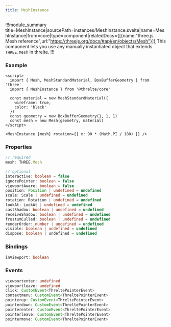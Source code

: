 ```yaml
---
title: MeshInstance
---
```


!!!module_summary title=MeshInstance|sourcePath=instances/MeshInstance.svelte|name=MeshInstance|from=core|type=component|relatedDocs={[{name:"three.js Mesh reference",url:"https://threejs.org/docs/#api/en/objects/Mesh"}]}
This component lets you use any manually instantiated object that extends `THREE.Mesh` in threlte.
!!!

### Example <!-- omit in toc -->

```svelte
<script>
  import { Mesh, MeshStandardMaterial, BoxBufferGeometry } from 'three'
  import { MeshInstance } from '@threlte/core'

  const material = new MeshStandardMaterial({
    wireframe: true,
    color: 'black'
  })
  const geometry = new BoxBufferGeometry(1, 1, 1)
  const mesh = new Mesh(geometry, material)
</script>

<MeshInstance {mesh} rotation={{ x: 90 * (Math.PI / 180) }} />
```

### Properties <!-- omit in toc -->

```ts
// required
mesh: THREE.Mesh

// optional
interactive: boolean = false
ignorePointer: boolean = false
viewportAware: boolean = false
position: Position | undefined = undefined
scale: Scale | undefined = undefined
rotation: Rotation | undefined = undefined
lookAt: LookAt | undefined = undefined
castShadow: boolean | undefined = undefined
receiveShadow: boolean | undefined = undefined
frustumCulled: boolean | undefined = undefined
renderOrder: number | undefined = undefined
visible: boolean | undefined = undefined
dispose: boolean | undefined = undefined
```

### Bindings <!-- omit in toc -->

```ts
inViewport: boolean
```

### Events <!-- omit in toc -->

```ts
viewportenter: undefined
viewportleave: undefined
click: CustomEvent<ThreltePointerEvent>
contextmenu: CustomEvent<ThreltePointerEvent>
pointerup: CustomEvent<ThreltePointerEvent>
pointerdown: CustomEvent<ThreltePointerEvent>
pointerenter: CustomEvent<ThreltePointerEvent>
pointerleave: CustomEvent<ThreltePointerEvent>
pointermove: CustomEvent<ThreltePointerEvent>
```
